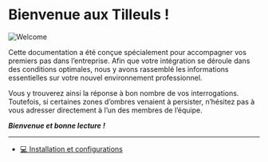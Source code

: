 # Bienvenue aux Tilleuls !

![Welcome](img/welcome.gif)

Cette documentation a été conçue spécialement pour accompagner vos premiers pas dans l’entreprise. Afin que votre intégration se déroule dans des conditions optimales, nous y avons rassemblé les informations essentielles sur votre nouvel environnement professionnel.

Vous y trouverez ainsi la réponse à bon nombre de vos interrogations. Toutefois, si certaines zones d’ombres venaient à persister, n’hésitez pas à vous adresser directement à l’un des membres de l’équipe.

**_Bienvenue et bonne lecture !_**

---

- [💻️ Installation et configurations](installation.md)
